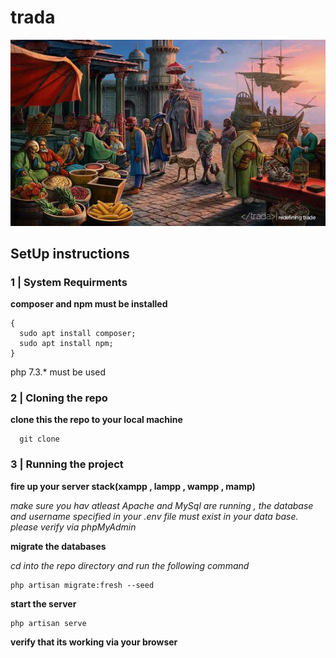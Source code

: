 # trada

![trade logo](/trada.jpg)

## SetUp instructions 
### 1 | System Requirments
  __composer and npm must be installed__
  ```
  {
    sudo apt install composer;
    sudo apt install npm;
  }
  ```
  
  php 7.3.* must be used
  
  ### 2 | Cloning the repo 
  __clone this the repo to your local machine__
  
  ```
    git clone 
  ```

### 3 | Running the project
__fire up your server stack(xampp , lampp , wampp , mamp)__

*make sure you hav atleast Apache and MySql are running , the database and username specified in your .env file must exist in your data base. please verify via phpMyAdmin*

__migrate the databases__

*cd into the repo directory and run the following command*
```
php artisan migrate:fresh --seed
```
__start the server__

```
php artisan serve
```

__verify that its working via your browser__
